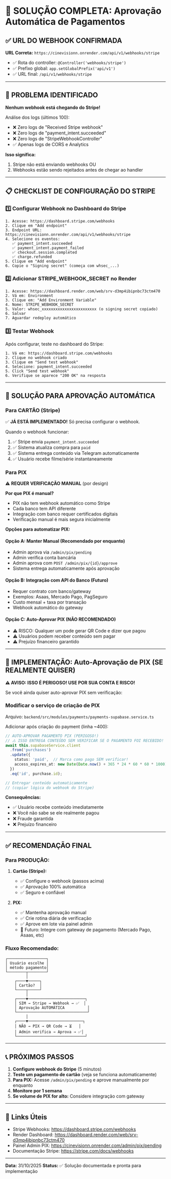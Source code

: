 # 🔧 SOLUÇÃO COMPLETA: Aprovação Automática de Pagamentos

## ✅ URL DO WEBHOOK CONFIRMADA

**URL Correta:** `https://cinevisionn.onrender.com/api/v1/webhooks/stripe`

- ✅ Rota do controller: `@Controller('webhooks/stripe')`
- ✅ Prefixo global: `app.setGlobalPrefix('api/v1')`
- ✅ URL final: `/api/v1/webhooks/stripe`

---

## 🔴 PROBLEMA IDENTIFICADO

**Nenhum webhook está chegando do Stripe!**

Análise dos logs (últimos 100):
- ❌ Zero logs de "Received Stripe webhook"
- ❌ Zero logs de "payment_intent.succeeded"
- ❌ Zero logs de "StripeWebhookController"
- ✅ Apenas logs de CORS e Analytics

**Isso significa:**
1. Stripe não está enviando webhooks OU
2. Webhooks estão sendo rejeitados antes de chegar ao handler

---

## 📋 CHECKLIST DE CONFIGURAÇÃO DO STRIPE

### 1️⃣ Configurar Webhook no Dashboard do Stripe

```
1. Acesse: https://dashboard.stripe.com/webhooks
2. Clique em "Add endpoint"
3. Endpoint URL: https://cinevisionn.onrender.com/api/v1/webhooks/stripe
4. Selecione os eventos:
   ✅ payment_intent.succeeded
   ✅ payment_intent.payment_failed
   ✅ checkout.session.completed
   ✅ charge.refunded
5. Clique em "Add endpoint"
6. Copie o "Signing secret" (começa com whsec_...)
```

### 2️⃣ Adicionar STRIPE_WEBHOOK_SECRET no Render

```
1. Acesse: https://dashboard.render.com/web/srv-d3mp4ibipnbc73ctm470
2. Vá em: Environment
3. Clique em: "Add Environment Variable"
4. Nome: STRIPE_WEBHOOK_SECRET
5. Valor: whsec_xxxxxxxxxxxxxxxxxxxxxxxx (o signing secret copiado)
6. Salvar
7. Aguardar redeploy automático
```

### 3️⃣ Testar Webhook

Após configurar, teste no dashboard do Stripe:
```
1. Vá em: https://dashboard.stripe.com/webhooks
2. Clique no webhook criado
3. Clique em "Send test webhook"
4. Selecione: payment_intent.succeeded
5. Click "Send test webhook"
6. Verifique se aparece "200 OK" na resposta
```

---

## 🔧 SOLUÇÃO PARA APROVAÇÃO AUTOMÁTICA

### Para CARTÃO (Stripe)
✅ **JÁ ESTÁ IMPLEMENTADO!** Só precisa configurar o webhook.

Quando o webhook funcionar:
1. ✅ Stripe envia `payment_intent.succeeded`
2. ✅ Sistema atualiza compra para `paid`
3. ✅ Sistema entrega conteúdo via Telegram automaticamente
4. ✅ Usuário recebe filme/série instantaneamente

### Para PIX
⚠️ **REQUER VERIFICAÇÃO MANUAL** (por design)

**Por que PIX é manual?**
- PIX não tem webhook automático como Stripe
- Cada banco tem API diferente
- Integração com banco requer certificados digitais
- Verificação manual é mais segura inicialmente

**Opções para automatizar PIX:**

#### Opção A: Manter Manual (Recomendado por enquanto)
- Admin aprova via `/admin/pix/pending`
- Admin verifica conta bancária
- Admin aprova com `POST /admin/pix/{id}/approve`
- Sistema entrega automaticamente após aprovação

#### Opção B: Integração com API do Banco (Futuro)
- Requer contrato com banco/gateway
- Exemplos: Asaas, Mercado Pago, PagSeguro
- Custo mensal + taxa por transação
- Webhook automático do gateway

#### Opção C: Auto-Aprovar PIX (NÃO RECOMENDADO)
- ⚠️ RISCO: Qualquer um pode gerar QR Code e dizer que pagou
- ⚠️ Usuários podem receber conteúdo sem pagar
- ⚠️ Prejuízo financeiro garantido

---

## 🚀 IMPLEMENTAÇÃO: Auto-Aprovação de PIX (SE REALMENTE QUISER)

**⚠️ AVISO: ISSO É PERIGOSO! USE POR SUA CONTA E RISCO!**

Se você ainda quiser auto-aprovar PIX sem verificação:

### Modificar o serviço de criação de PIX

Arquivo: `backend/src/modules/payments/payments-supabase.service.ts`

Adicionar após criação do payment (linha ~400):

```typescript
// AUTO-APROVAR PAGAMENTO PIX (PERIGOSO!)
// ⚠️ ISSO ENTREGA CONTEÚDO SEM VERIFICAR SE O PAGAMENTO FOI RECEBIDO!
await this.supabaseService.client
  .from('purchases')
  .update({
    status: 'paid',  // Marca como pago SEM verificar!
    access_expires_at: new Date(Date.now() + 365 * 24 * 60 * 60 * 1000).toISOString(),
  })
  .eq('id', purchase.id);

// Entregar conteúdo automaticamente
// (copiar lógica do webhook do Stripe)
```

**Consequências:**
- ✅ Usuário recebe conteúdo imediatamente
- ❌ Você não sabe se ele realmente pagou
- ❌ Fraude garantida
- ❌ Prejuízo financeiro

---

## ✅ RECOMENDAÇÃO FINAL

### Para PRODUÇÃO:

1. **Cartão (Stripe):**
   - ✅ Configure o webhook (passos acima)
   - ✅ Aprovação 100% automática
   - ✅ Seguro e confiável

2. **PIX:**
   - ✅ Mantenha aprovação manual
   - ✅ Crie rotina diária de verificação
   - ✅ Aprove em lote via painel admin
   - 🔮 Futuro: Integre com gateway de pagamento (Mercado Pago, Asaas, etc)

### Fluxo Recomendado:

```
┌─────────────────┐
│ Usuário escolhe │
│ método pagamento│
└────────┬────────┘
         │
    ┌────▼─────┐
    │ Cartão?  │
    └────┬─────┘
         │
    ┌────▼─────────────────────────┐
    │ SIM → Stripe → Webhook → ✅  │
    │ Aprovação AUTOMÁTICA          │
    └───────────────────────────────┘
         │
    ┌────▼────────────────────────┐
    │ NÃO → PIX → QR Code → ⏳   │
    │ Admin verifica → Aprova → ✅│
    └──────────────────────────────┘
```

---

## 📞 PRÓXIMOS PASSOS

1. **Configure webhook do Stripe** (5 minutos)
2. **Teste um pagamento de cartão** (veja se funciona automaticamente)
3. **Para PIX:** Acesse `/admin/pix/pending` e aprove manualmente por enquanto
4. **Monitore por 1 semana**
5. **Se volume de PIX for alto:** Considere integração com gateway

---

## 🔗 Links Úteis

- Stripe Webhooks: https://dashboard.stripe.com/webhooks
- Render Dashboard: https://dashboard.render.com/web/srv-d3mp4ibipnbc73ctm470
- Painel Admin PIX: https://cinevisionn.onrender.com/admin/pix/pending
- Documentação Stripe: https://stripe.com/docs/webhooks

---

**Data:** 31/10/2025
**Status:** ✅ Solução documentada e pronta para implementação
